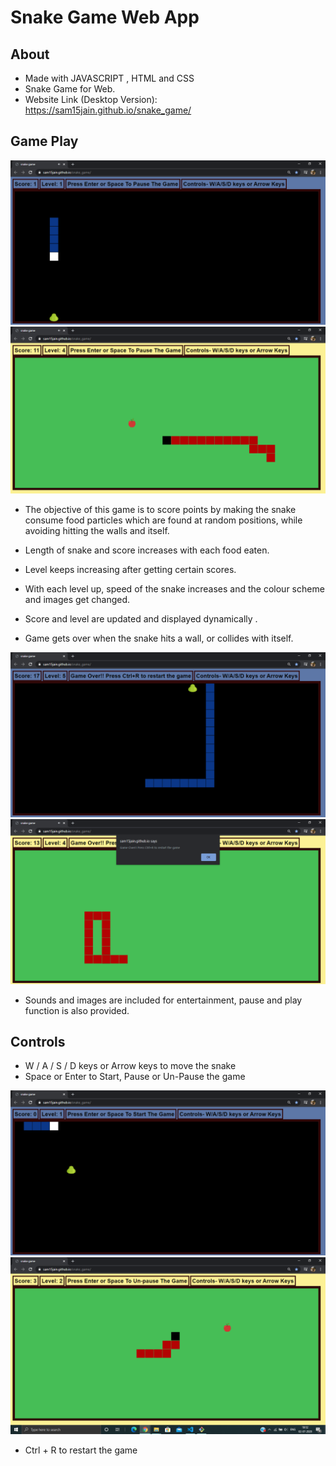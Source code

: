 # Snake Game Web App

## About
* Made with JAVASCRIPT , HTML and CSS
* Snake Game for Web.
* Website Link (Desktop Version): https://sam15jain.github.io/snake_game/
## Game Play
![theme1](screenshots/theme1_ss.png) 
![theme2](screenshots/theme2_ss.png)

* The objective of this game is to score points by
making the snake consume food particles which are found at random
positions, while avoiding hitting the walls and itself.

* Length of snake and score increases with each food eaten.

* Level keeps increasing after getting certain scores. 

* With each level up, speed of the snake increases and the colour scheme and images get changed.

* Score and level are updated and displayed dynamically .

* Game gets over when the snake hits a wall, or collides with itself. 

![game_over1](screenshots/game_over3_ss.png)
![game_over1](screenshots/game_over2_ss.png)

* Sounds and images are included for entertainment, pause and play function is also provided.

## Controls
* W / A / S / D keys or Arrow keys to move the snake
* Space or Enter to Start, Pause or Un-Pause the game

![game_start](screenshots/game_start_ss.png)
![game_paused](screenshots/game_paused_ss.png)

* Ctrl + R to restart the game 
